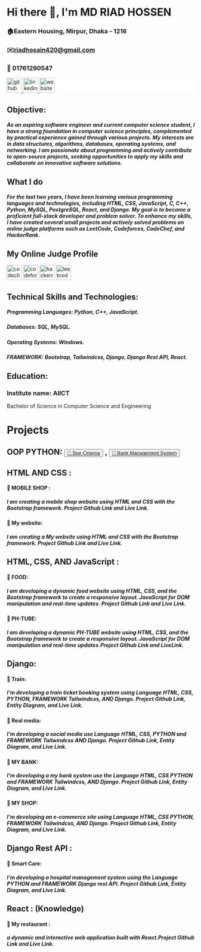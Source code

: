 # Hi there 👋, I'm MD RIAD HOSSEN
### 🏠Eastern Housing, Mirpur, Dhaka - 1216
### ✉️riadhosain420@gmail.com 
### 📳 01761290547

<div style="background-color: white; color:white padding: 10px;">
    <a href="https://github.com/ROBOT-RIAD">
        <img src="https://cdn.jsdelivr.net/npm/simple-icons@3.0.1/icons/github.svg" alt="github" height="40">
    </a>
    <a href="https://www.linkedin.com/in/md-riad-hossen-796a93269/">
        <img src="https://cdn.jsdelivr.net/npm/simple-icons@3.0.1/icons/linkedin.svg" alt="linkedin" height="40">
    </a>
    <a href="https://precious-dolphin-b4f7c1.netlify.app/">
        <img src="https://cdn.jsdelivr.net/npm/simple-icons@3.0.1/icons/icloud.svg" alt="website" height="40">
    </a>
</div>

## Objective:

##### As an aspiring software engineer and current computer science student, I have a strong foundation in computer science principles, complemented by practical experience gained through various projects. My interests are in data structures, algorithms, databases, operating systems, and networking. I am passionate about programming and actively contribute to open-source projects, seeking opportunities to apply my skills and collaborate on innovative software solutions.

## What I do
##### For the last two years, I have been learning various programming languages and technologies, including HTML, CSS, JavaScript, C, C++, Python, MySQL, PostgreSQL, React, and Django. My goal is to become a proficient full-stack developer and problem solver. To enhance my skills, I have created several small projects and actively solved problems on online judge platforms such as LeetCode, Codeforces, CodeChef, and HackerRank.

## My Online Judge Profile
[<img src='https://cdn.jsdelivr.net/npm/simple-icons@3.0.1/icons/codechef.svg' alt='codechef' height='40'>](https://www.codechef.com/users/robot_riad)  [<img src='https://cdn.jsdelivr.net/npm/simple-icons@3.0.1/icons/codeforces.svg' alt='codeforces' height='40'>](https://codeforces.com/profile/robot_riad)  [<img src='https://cdn.jsdelivr.net/npm/simple-icons@3.0.1/icons/hackerrank.svg' alt='hackerrank' height='40'>](https://www.hackerrank.com/profile/riadhosain420)  [<img src='https://cdn.jsdelivr.net/npm/simple-icons@3.0.1/icons/leetcode.svg' alt='leetcode' height='40'>](https://leetcode.com/u/ROBOT_RIAD/) 

## Technical Skills and Technologies:
##### Programming Languages: Python, C++, JavaScript.
##### Databases: SQL, MySQL.
##### Operating Systems: Windows.
#####  FRAMEWORK:  Bootstrap, Tailwindcss, Django, Django Rest API, React.
  
## Education:
<h3>Institute name: AIICT</h3>
Bachelor of Science in Computer Science and Engineering

# Projects
## OOP PYTHON: <button><a href="https://github.com/ROBOT-RIAD/Python-OOP-Based-Project/tree/main/Star%20Cinema">🌠 Star Cinema</a></button> , <button><a href="https://github.com/ROBOT-RIAD/Python-OOP-Based-Project/tree/main/Bank%20Management%20System">🌠 Bank Management System</a></button>
## HTML AND CSS :
#### 🌠 MOBILE SHOP :
##### I am creating a mobile shop website using HTML and CSS with the Bootstrap framework. Project Github Link and Live Link. 
#### 🌠 My website:
#####  I am creating a My website using HTML and CSS with the Bootstrap framework. Project Github Link and Live Link.

## HTML, CSS, AND JavaScript :
#### 🌠 FOOD:
#####  I am developing a dynamic food website using HTML, CSS, and the Bootstrap framework to create a responsive layout. JavaScript for DOM manipulation and real-time updates. Project Github Link and Live Link.

#### 🌠 PH-TUBE:
#####  I am developing a dynamic PH-TUBE website using HTML, CSS, and the Bootstrap framework to create a responsive layout. JavaScript for DOM manipulation and real-time updates.Project Github Link and LiveLink.
## Django:
#### 🌠 Train:
##### I'm developing a train ticket booking system using Language HTML, CSS, PYTHON, FRAMEWORK Tailwindcss, AND Django. Project Github Link, Entity Diagram, and Live Link.
#### 🌠 Real media:
##### I'm developing a social media use Language HTML, CSS, PYTHON and FRAMEWORK Tailwindcss AND Django. Project Github Link, Entity Diagram, and Live Link.
#### 🌠 MY BANK:
##### I'm developing a my bank system use the Language HTML, CSS PYTHON and FRAMEWORK Tailwindcss, AND Django. Project Github Link, Entity Diagram, and Live Link.
#### 🌠 MY SHOP:
##### I'm developing an e-commerce site using Language HTML, CSS PYTHON, FRAMEWORK Tailwindcss, AND Django. Project Github Link, Entity Diagram, and Live Link.

## Django Rest API :
#### 🌠 Smart Care:
##### I'm developing a hospital management system using the Language PYTHON and FRAMEWORK Django rest API. Project Github Link, Entity Diagram, and Live Link.

## React : (Knowledge)
#### 🌠 My restaurant :
##### a dynamic and interactive web application built with React.Project Github Link and Live Link.

















